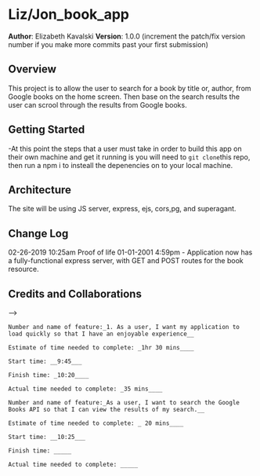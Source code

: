 # Liz/Jon_book_app

**Author**: Elizabeth Kavalski
**Version**: 1.0.0 (increment the patch/fix version number if you make more commits past your first submission)

## Overview
This project is to allow the user to search for a book by title or, author, from Google books on the home screen. Then base on the search results the user can scrool through the results from Google books.  

## Getting Started
<!-- What are the steps that a user(another developer) must take in order to build this app on their own machine and get it running? -->
-At this point the steps that a user must take in order to build this app on their own machine and get it running is you will need to `git clone`this repo, then run a npm i to insteall the depenencies on to your local machine.   
 

## Architecture
<!-- Provide a detailed description of the application design. What technologies (languages, libraries, etc) you're using, and any other relevant design information. -->
The site will be using JS server, express, ejs, cors,pg, and superagant.

## Change Log
02-26-2019 10:25am Proof of life
01-01-2001 4:59pm - Application now has a fully-functional express server, with GET and POST routes for the book resource.

## Credits and Collaborations
<!-- Give credit (and a link) to other people or resources that helped you build this application. -->
-->
```
Number and name of feature:_1. As a user, I want my application to load quickly so that I have an enjoyable experience__

Estimate of time needed to complete: _1hr 30 mins____

Start time: __9:45___

Finish time: _10:20____

Actual time needed to complete: _35 mins____

Number and name of feature:_As a user, I want to search the Google Books API so that I can view the results of my search.__

Estimate of time needed to complete: _ 20 mins____

Start time: __10:25___

Finish time: _____

Actual time needed to complete: _____

